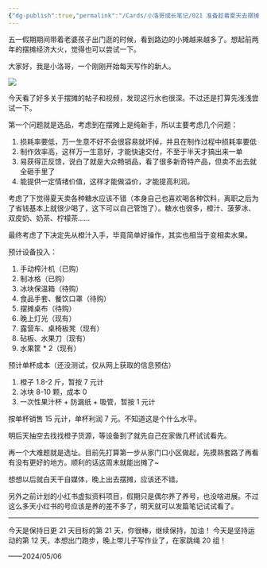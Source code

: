 ```yaml
---
{"dg-publish":true,"permalink":"/Cards/小洛哥成长笔记/021 准备趁着夏天去摆摊卖糖水！/","tags":["小洛哥成长笔记"],"noteIcon":1,"created":"2024-05-06","updated":"2024-05-06"}
---
```


五一假期期间带着老婆孩子出门逛的时候，看到路边的小摊越来越多了。想起前两年的摆摊经济大火，觉得也可以尝试一下。

大家好，我是小洛哥，一个刚刚开始每天写作的新人。

![](https://images-ext-1.discordapp.net/external/kYFHLHZ8i7sL-rBz95w1yDzeHsk2Iecp0vOfaYD58LY/%3Frk3s%3D18ea6f23%26x-expires%3D1746544407%26x-signature%3DlOpuUbpIl3QDyhX7FBsLRJ2Ew6U%253D/https/p16-flow-sign-va.ciciai.com/ocean-cloud-tos-us/e1d085e7945f43a0ba310037863f64c0.png~tplv-6bxrjdptv7-image.png?format=webp&quality=lossless)

今天看了好多关于摆摊的帖子和视频，发现这行水也很深。不过还是打算先浅浅尝试一下。

第一个问题就是选品，考虑到在摆摊上是纯新手，所以主要考虑几个问题：
1. 损耗率要低，万一生意不好不会很容易就坏掉，并且在制作过程中损耗率要低
2. 制作效率高，这样万一生意好，才能快速交付，不至于半天才搞出来一单
3. 易获得正反馈，说白了就是大众畅销品，看了很多新奇特产品，但卖不出去就全砸手里了
4. 能提供一定情绪价值，这样才能做溢价，才能提高利润。

考虑了下觉得夏天卖各种糖水应该不错（本身自己也喜欢喝各种饮料，离职之后为了省钱基本上就很少喝了，这下可以自己管饱了）。糖水也很多，橙汁、菠萝冰、双皮奶、奶茶、柠檬茶……

最终考虑了下决定先从橙汁入手，毕竟简单好操作，其实也相当于变相卖水果。

预计设备投入：
1. 手动榨汁机（已购）
2. 制冰格（已购）
3. 冰块保温箱（待购）
4. 食品手套、餐饮口罩（待购）
5. 摆摊桌布（待购）
6. 晚上灯光（现有）
7. 露营车、桌椅板凳（现有）
8. 砧板、水果刀（现有）
9. 水果筐 * 2（现有）

预计单杯成本（还没测试，仅从网上获取的信息预估）
1. 橙子 1.8-2 斤，暂按 7 元计
2. 冰块 8-10 颗，成本 0
3. 一次性果汁杯 + 防漏纸 + 吸管，暂按 1 元计

按单杯销售 15 元计，单杯利润 7 元。不知道这是个什么水平。

明后天抽空去找找橙子货源，等设备到了就先自己在家做几杯试试看先。

再一个大难题就是选址。目前先打算第一步从家门口小区做起，先摸熟套路了再看有没有更好的地方。顺利的话这周末就能出摊了~

想想以后就白天干自媒体，晚上出去摆摊，应该还不错。

另外之前计划的小红书虚拟资料项目，假期只是偶尔养了养号，也没啥进展。不过这么多天小红书的号应该是养的差不多了，明天就可以发篇笔记试试看了。

---

今天是保持日更 21 天目标的第 21 天，你很棒，继续保持，加油！
今天是坚持运动的第 12 天，本想出门跑步，晚上带儿子写作业了，在家跳绳 20 组！

——2024/05/06